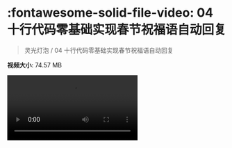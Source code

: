 # :fontawesome-solid-file-video: 04 十行代码零基础实现春节祝福语自动回复

> 灵光灯泡 / 04 十行代码零基础实现春节祝福语自动回复

**视频大小**: 74.57 MB

<div class="video"><video src="https://file.hsyhx.top/archive/灵光灯泡/04.mp4" controls preload>🤔 您的浏览器不支持 video 标签</video></div>